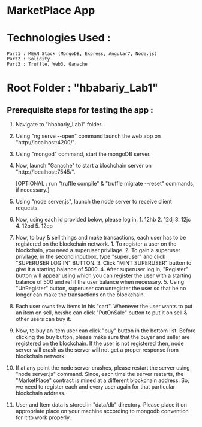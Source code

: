 
# MarketPlace App
# Technologies Used :
	Part1 : MEAN Stack (MongoDB, Express, Angular7, Node.js)
	Part2 : Solidity
	Part3 : Truffle, Web3, Ganache 

# Root Folder : "hbabariy_Lab1"
## Prerequisite steps for testing the app :

1. Navigate to "hbabariy_Lab1" folder. 
2. Using "ng serve --open" command launch the web app on "http://localhost:4200/".
3. Using "mongod" command, start the mongoDB server.
4. Now, launch "Ganache" to start a blochchain server on "http://localhost:7545/".

   [OPTIONAL : run "truffle compile" & "truffle migrate --reset" commands, if necessary.]

5. Using "node server.js",  launch the node server to receive client requests.
 
6. Now, using each id provided below, please log in.
		1. 12hb
		2. 12dj
		3. 12jc
		4. 12od
		5. 12cp

7. Now, to buy & sell things and make transactions, each user has to be registered on the blockchain network.
		1. To register a user on the blockchain, you need a superuser privilage.
		2. To gain a superuser privilage, in the second inputbox, type "superuser" and click "SUPERUSER LOG IN" BUTTON.
		3. Click "MINT SUPERUSER" button to give it a starting balance of 5000.
		4. After superuser log in, "Register" button will appear using which you can register the user with a starting balance of 500 and refill the user balance when necessary.
		5. Using "UnRegister" button, superuser can unregister the user so that he no longer can make the transactions on the blockchain.

8. Each user owns few items in his "cart". Whenever the user wants to put an item on sell, he/she can click "PutOnSale" button to put it on sell & other users can buy it.

9. Now, to buy an item user can click "buy" button in the bottom list. Before clicking the buy button, please make sure that the buyer and seller are registered on the blockchain. If the user is not registered then, node server will crash as the server will not get a proper response from blockchain network. 

10. If at any point the node server crashes, please restart the server using "node server.js" command. Since, each time the server restarts, the "MarketPlace" contract is mined at a different blockchain address. So, we need to register each and every user again for that particular blockchain address.

11. User and Item data is stored in "data/db" directory. Please place it on appropriate place on your machine according to mongodb convention for it to work properly.
 

